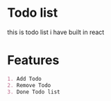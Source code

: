 # Todo list

this is todo list i have built in react 

# Features


```markdown
1. Add Todo
2. Remove Todo
3. Done Todo list

```


